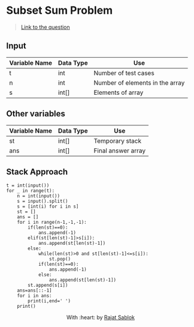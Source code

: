 # Subset Sum Problem

> [Link to the question](https://www.geeksforgeeks.org/next-greater-element/)

## Input

| Variable Name | Data Type | Use                             |
| ------------- | --------- | ------------------------------- |
| t             | int       | Number of test cases            |
| n             | int       | Number of elements in the array |
| s             | int[]     | Elements of array               |

## Other variables

| Variable Name | Data Type | Use                |
| ------------- | --------- | ------------------ |
| st            | int[]     | Temporary stack    |
| ans           | int[]     | Final answer array |

## Stack Approach

```
t = int(input())
for _ in range(t):
    n = int(input())
    s = input().split()
    s = [int(i) for i in s]
    st = []
    ans = []
    for i in range(n-1,-1,-1):
        if(len(st)==0):
            ans.append(-1)
        elif(st[len(st)-1]>s[i]):
            ans.append(st[len(st)-1])
        else:
            while(len(st)>0 and st[len(st)-1]<=s[i]):
                st.pop()
            if(len(st)==0):
                ans.append(-1)
            else:
                ans.append(st[len(st)-1])
        st.append(s[i])
    ans=ans[::-1]
    for i in ans:
        print(i,end=' ')
    print()
```

<p align="center">
	With :heart: by <a href="https://github.com/RajatSablok" target="_blank">Rajat Sablok</a>
</p>
